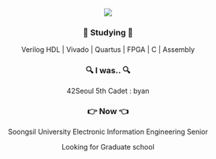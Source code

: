 <h3 align="center"><img src="https://capsule-render.vercel.app/api?type=venom&height=200&section=header&text=Zi-Yoon%20&color=0:D091F6,100:B291F6&fontSize=90&fontColor=534866&animation=fadeIn" /></h3>

<h3 align="center">📖 Studying 📖</h3>
<div align="center">
    <p align="center">
        Verilog HDL | Vivado | Quartus | FPGA | C | Assembly
    </p>
</div>

<h3 align="center">🔍 I was.. 🔍</h3>
<div align="center">
    <p align="center">
        42Seoul 5th Cadet : byan
    </p>
</div>

<h3 align="center">👉 Now 👈</h3>
<div align="center">
    <p align="center">
        Soongsil University Electronic Information Engineering Senior
    </p>
    <p align="center">
        Looking for Graduate school
    </p>
</div>
